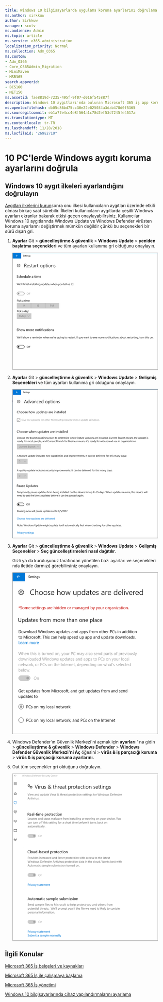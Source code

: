 ```yaml
---
title: Windows 10 bilgisayarlarda uygulama koruma ayarlarını doğrulama
ms.author: sirkkuw
author: Sirkkuw
manager: scotv
ms.audience: Admin
ms.topic: article
ms.service: o365-administration
localization_priority: Normal
ms.collection: Adm_O365
ms.custom:
- Adm_O365
- Core_O365Admin_Migration
- MiniMaven
- MSB365
search.appverid:
- BCS160
- MET150
ms.assetid: fae8819d-7235-495f-9f07-d016f545887f
description: Windows 10 aygıtları'nda bulunan Microsoft 365 iş app koruma ayarlarını doğrulamak öğrenin.
ms.openlocfilehash: db05c86bd75cc30e22e025034a3dab478d0f5365
ms.sourcegitcommit: eb1a77e4cc4e8f564a1c78d2ef53d7245fe4517a
ms.translationtype: MT
ms.contentlocale: tr-TR
ms.lasthandoff: 11/28/2018
ms.locfileid: "26982710"
---
```

# <a name="validate-device-protection-settings-on-windows-10-pcs"></a>10 PC'lerde Windows aygıtı koruma ayarlarını doğrula

## <a name="verify-that-windows-10-device-policies-are-set"></a>Windows 10 aygıt ilkeleri ayarlandığını doğrulayın

[Aygıtları ilkelerini kurun](protection-settings-for-windows-10-pcs.md)sonra onu ilkesi kullanıcıların aygıtları üzerinde etkili olması birkaç saat sürebilir. İlkeleri kullanıcıların aygıtlarda çeşitli Windows ayarları ekranlar bakarak etkisi geçen onaylayabilirsiniz. Kullanıcılar Windows 10 aygıtlarında Windows Update ve Windows Defender virüsten koruma ayarlarını değiştirmek mümkün değildir çünkü bu seçenekleri bir sürü dışarı gri.
  
1. **Ayarlar** Git \> **güncelleştirme &amp; güvenlik** \> **Windows Update** \> **yeniden başlatma seçenekleri** ve tüm ayarları kullanıma gri olduğunu onaylayın. 
    
    ![Yeniden başlatma seçenekleri, dışarı gri.](media/31308da9-18b0-47c5-bbf6-d5fa6747c376.png)
  
2. **Ayarlar** Git \> **güncelleştirme &amp; güvenlik** \> **Windows Update** \> **Gelişmiş Seçenekleri** ve tüm ayarları kullanıma gri olduğunu onaylayın. 
    
    ![Windows Gelişmiş Seçenekler güncelleştirmeleri tüm nda.](media/049cf281-d503-4be9-898b-c0a3286c7fc2.png)
  
3. **Ayarlar** Git \> **güncelleştirme &amp; güvenlik** \> **Windows Update** \> **Gelişmiş Seçenekler** \> **Seç güncelleştirmeleri nasıl dağıtılır**.
    
    Gizli ya da kuruluşunuz tarafından yönetilen bazı ayarları ve seçenekleri nda iletide (kırmızı) görebilirsiniz onaylayın.
    
    ![Güncelleştirmeleri nasıl dağıtılır seçin sayfa ayarları gizli veya kuruluşunuz tarafından yönetilen gösterir.](media/6b3e37c5-da41-4afd-9983-b4f406216b59.png)
  
4. Windows Defender'ın Güvenlik Merkezi'ni açmak için **ayarları** ' na gidin \> **güncelleştirme &amp; güvenlik** \> **Windows Defender** \> **Windows Defender Güvenlik Merkezi'ni Aç** öğesini \> **virüs &amp; iş parçacığı koruma** \> **virüs &amp; iş parçacığı koruma ayarlarını**. 
    
5. Out tüm seçenekler gri olduğunu doğrulayın. 
    
    ![Virüs ve tehdit koruması ayarları nda.](media/9ca68d40-a5d9-49d7-92a4-c581688b5926.png)
  
## <a name="related-topics"></a>İlgili Konular

[Microsoft 365 İş belgeleri ve kaynakları](https://go.microsoft.com/fwlink/p/?linkid=853701)
  
[Microsoft 365 İş ile çalışmaya başlama](microsoft-365-business-overview.md)
  
[Microsoft 365 İş yönetimi](manage.md)
  
[Windows 10 bilgisayarlarında cihaz yapılandırmalarını ayarlama](protection-settings-for-windows-10-pcs.md)
  

